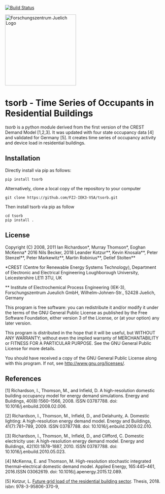 [![Build Status](https://img.shields.io/gitlab/pipeline/l-kotzur/tsorb/master.svg)](https://gitlab.com/l-kotzur/tsorb/pipelines)


<a href="https://www.fz-juelich.de/iek/iek-3/EN/Forschung/_Process-and-System-Analysis/_node.html"><img src="https://www.fz-juelich.de/SharedDocs/Bilder/INM/INM-1/EN/FZj_Logo.jpg?__blob=normal" alt="Forschungszentrum Juelich Logo" width="230px"></a> 


# tsorb - Time Series of Occupants in Residential Buildings 

*tsorb* is a python module derived from the first version of the CREST Demand Model [1,2,3]. It was updated with four state occupancy data [4] and validated for Germany [5]. It creates time series of occupancy activity and device load in residential buildings.

## Installation
Directly install via pip as follows:

	pip install tsorb

Alternatively, clone a local copy of the repository to your computer

	git clone https://github.com/FZJ-IEK3-VSA/tsorb.git
	
Then install tsorb via pip as follow
	
	cd tsorb
	pip install . 


## License

Copyright (C) 2008, 2011 Ian Richardson*, Murray Thomson*, Eoghan McKenna*
   2016 Nils Becker, 2018 Leander Kotzur**, Kevin Knosala**, Peter Stenzel**, Peter Markewitz**, Martin Robinius**, Detlef Stolten**

   *CREST (Centre for Renewable Energy Systems Technology),
   Department of Electronic and Electrical Engineering
   Loughborough University, Leicestershire LE11 3TU, UK

   ** Institute of Electrochemical Process Engineering (IEK-3), Forschungszentrum Jueulich GmbH, Wilhelm-Johnen-Str., 52428 Juelich, Germany

   This program is free software: you can redistribute it and/or modify
   it under the terms of the GNU General Public License as published by
   the Free Software Foundation, either version 3 of the License, or
   (at your option) any later version.

   This program is distributed in the hope that it will be useful,
   but WITHOUT ANY WARRANTY; without even the implied warranty of
   MERCHANTABILITY or FITNESS FOR A PARTICULAR PURPOSE.  See the
   GNU General Public License for more details.

   You should have received a copy of the GNU General Public License
   along with this program.  If not, see <http://www.gnu.org/licenses/>.


## References

[1] Richardson, I., Thomson, M., and Infield, D. A high-resolution domestic building occupancy model for energy demand simulations. Energy and Buildings, 40(8):1560–1566, 2008. ISSN 03787788. doi: 10.1016/j.enbuild.2008.02.006.

[2] Richardson, I., Thomson, M., Infield, D., and Delahunty, A. Domestic lighting: A high-resolution energy demand model. Energy and Buildings, 41(7):781–789, 2009. ISSN 03787788. doi: 10.1016/j.enbuild.2009.02.010.

[3] Richardson, I., Thomson, M., Infield, D., and Clifford, C. Domestic electricity use: A high-resolution energy demand model. Energy and Buildings, 42(10):1878–1887, 2010. ISSN 03787788. doi: 10.1016/j.enbuild.2010.05.023.

[4] McKenna, E. and Thomson, M. High-resolution stochastic integrated thermal–electrical domestic demand model. Applied Energy, 165:445–461, 2016.ISSN 03062619. doi: 10.1016/j.apenergy.2015.12.089.

[5] Kotzur, L. [Future grid load of the residential building sector](http://juser.fz-juelich.de/record/858675). Thesis, 2018. isbn: 978-3-95806-370-9,